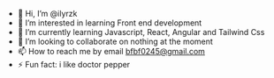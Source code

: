 - 👋 Hi, I’m @ilyrzk
- 👀 I’m interested in learning Front end development
- 🌱 I’m currently learning Javascript, React, Angular and Tailwind Css
- 💞️ I’m looking to collaborate on nothing at the moment
- 📫 How to reach me by email bfbf0245@gmail.com
- ⚡ Fun fact: i like doctor pepper

<!---
ilyrzk/ilyrzk is a ✨ special ✨ repository because its `README.md` (this file) appears on your GitHub profile.
You can click the Preview link to take a look at your changes.
--->
